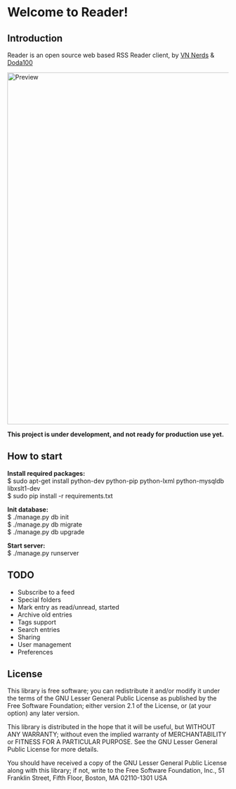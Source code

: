 Welcome to Reader!
======================

Introduction
------------
Reader is an open source web based RSS Reader client, by [VN Nerds](https://github.com/vnnerds) &amp; [Doda100](http://doda100.com)

<a href="http://dl.dropbox.com/u/1097522/Selection_003.png" target="_blank"><img src="http://dl.dropbox.com/u/1097522/Selection_003.png" alt="Preview" style="width: 800px;"/></a>

**This project is under development, and not ready for production use yet.**


How to start
------------

**Install required packages:**<br>
$ sudo apt-get install python-dev python-pip python-lxml python-mysqldb libxslt1-dev<br>
$ sudo pip install -r requirements.txt<br>


**Init database:**<br>
$ ./manage.py db init<br>
$ ./manage.py db migrate<br>
$ ./manage.py db upgrade<br>


**Start server:**<br>
$ ./manage.py runserver<br>


TODO
----

* Subscribe to a feed
* Special folders
* Mark entry as read/unread, started
* Archive old entries
* Tags support
* Search entries
* Sharing
* User management
* Preferences


License
-------
This library is free software; you can redistribute it and/or modify it under
the terms of the GNU Lesser General Public License as published by the Free
Software Foundation; either version 2.1 of the License, or (at your option)
any later version.

This library is distributed in the hope that it will be useful, but WITHOUT
ANY WARRANTY; without even the implied warranty of MERCHANTABILITY or FITNESS
FOR A PARTICULAR PURPOSE. See the GNU Lesser General Public License for more
details.

You should have received a copy of the GNU Lesser General Public License along
with this library; if not, write to the Free Software Foundation, Inc., 51
Franklin Street, Fifth Floor, Boston, MA 02110-1301 USA
